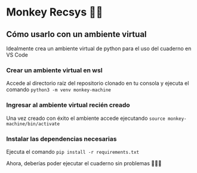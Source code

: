 # Monkey Recsys 🐒📃

## Cómo usarlo con un ambiente virtual

Idealmente crea un ambiente virtual de python para el uso del cuaderno en VS Code

### Crear un ambiente virtual en wsl

Accede al directorio raíz del repositorio clonado en tu consola y ejecuta el comando `python3 -m venv monkey-machine`

### Ingresar al ambiente virtual recién creado

Una vez creado con éxito el ambiente accede ejecutando `source monkey-machine/bin/activate`

### Instalar las dependencias necesarias

Ejecuta el comando `pip install -r requirements.txt`

Ahora, deberías poder ejecutar el cuaderno sin problemas 🧙🏼‍♂️
